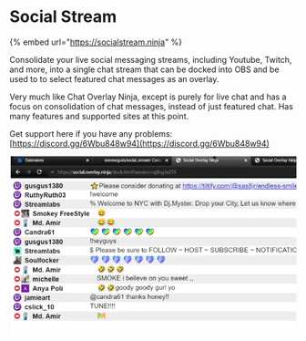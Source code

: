 # Social Stream

{% embed url="https://socialstream.ninja" %}

Consolidate your live social messaging streams, including Youtube, Twitch, and more, into a single chat stream that can be docked into OBS and be used to to select featured chat messages as an overlay.

Very much like Chat Overlay Ninja, except is purely for live chat and has a focus on consolidation of chat messages, instead of just featured chat. Has many features and supported sites at this point.

Get support here if you have any problems: [https://discord.gg/6Wbu848w94](https://discord.gg/6Wbu848w94)

![](<../.gitbook/assets/image (98) (1) (1) (1).png>)
